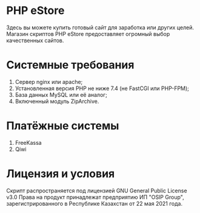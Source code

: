 # PHP eStore
Здесь вы можете купить готовый сайт для заработка или других целей. Магазин скриптов PHP eStore предоставляет огромный выбор качественных сайтов.

# Системные требования
1. Сервер nginx или apache;
2. Установленная версия PHP не ниже 7.4 (не FastCGI или PHP-FPM);
3. База данных MySQL или её аналог;
4. Включенный модуль ZipArchive.

# Платёжные системы
1. FreeKassa
2. Qiwi

# Лицензия и условия
Скрипт распространяется под лицензией GNU General Public License v3.0
Права на продукт принадлежат предприятию ИП "OSIP Group", зарегистрированного в Республике Казахстан от 22 мая 2021 года.
